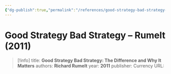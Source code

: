```yaml
---
{"dg-publish":true,"permalink":"/references/good-strategy-bad-strategy-rumelt-2011/"}
---
```


# Good Strategy Bad Strategy – Rumelt (2011)

> [!info]
> title: **Good Strategy Bad Strategy: The Difference and Why It Matters**
> authors: **Richard Rumelt**
> year: **2011**
> publisher: Currency
> URL: 

